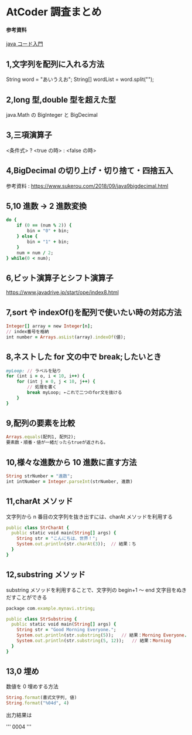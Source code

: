 # AtCoder 調査まとめ

#### 参考資料

[java コード入門](https://java-code.jp/)

## 1,文字列を配列に入れる方法

String word = "あいうえお";
String[] wordList = word.split("");

## 2,long 型,double 型を超えた型

java.Math の BigInteger と BigDecimal

## 3,三項演算子

<条件式> ? <true の時> : <false の時>

## 4,BigDecimal の切り上げ・切り捨て・四捨五入

参考資料 : https://www.sukerou.com/2018/09/java9bigdecimal.html

## 5,10 進数 → 2 進数変換

```ruby
do {
    if (0 == (num % 2)) {
        bin = "0" + bin;
    } else {
        bin = "1" + bin;
    }
    num = num / 2;
} while(0 < num);
```

## 6,ビット演算子とシフト演算子

https://www.javadrive.jp/start/ope/index8.html

## 7,sort や indexOf()を配列で使いたい時の対応方法

```ruby
Integer[] array = new Integer[n];
// index番号を格納
int number = Arrays.asList(array).indexOf(値);
```

## 8,ネストした for 文の中で break;したいとき

```ruby
myLoop: // ラベルを貼り
for (int i = o, i < 10, i++) {
    for (int j = 0, j < 10, j++) {
        // 処理を書く
        break myLoop; ←これで二つのfor文を抜ける
    }
}
```

## 9,配列の要素を比較

```ruby
Arrays.equals(配列1, 配列2);
要素数・順番・値が一緒だったらtrueが返される。
```

## 10,様々な進数から 10 進数に直す方法

```ruby
String strNumber = "進数";
int intNumber = Integer.parseInt(strNumber, 進数)
```

## 11,charAt メソッド

文字列から n 番目の文字列を抜き出すには、charAt メソッドを利用する

```ruby
public class StrCharAt {
  public static void main(String[] args) {
    String str = "こんにちは、世界！";
    System.out.println(str.charAt(3));  // 結果：ち
  }
}
```

## 12,substring メソッド

substring メソッドを利用することで、文字列の begin+1 ～ end 文字目をぬきだすことができる

```ruby
package com.example.mynavi.string;

public class StrSubstring {
  public static void main(String[] args) {
    String str = "Good Morning Everyone.";
    System.out.println(str.substring(5));   // 結果：Morning Everyone.
    System.out.println(str.substring(5, 12));   // 結果：Morning
  }
}
```

## 13,0 埋め

数値を 0 埋めする方法

```ruby
String.format(書式文字列, 値)
String.format("%04d", 4)
```

出力結果は

'''
0004
'''
